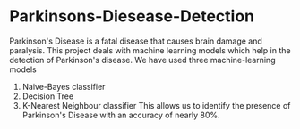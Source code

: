 # Parkinsons-Diesease-Detection
Parkinson's Disease is a fatal disease that causes brain damage and paralysis.
This project deals with machine learning models which help in the detection of Parkinson's disease. 
We have used three machine-learning models
1. Naive-Bayes classifier
2. Decision Tree
3. K-Nearest Neighbour classifier
This allows us to identify the presence of Parkinson's Disease with an accuracy of nearly 80%.
